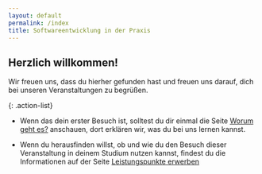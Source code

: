 ```yaml
---
layout: default
permalink: /index
title: Softwareentwicklung in der Praxis
---
```


## Herzlich willkommen!

Wir freuen uns, dass du hierher gefunden hast und freuen uns darauf, dich bei unseren Veranstaltungen zu begrüßen. 


{: .action-list}
* Wenn das dein erster Besuch ist, solltest du dir einmal die Seite [Worum geht es?](/neu) anschauen, dort erklären wir, was du bei uns lernen kannst.

* Wenn du herausfinden willst, ob und wie du den Besuch dieser Veranstaltung in deinem Studium nutzen kannst, findest du die Informationen auf der Seite [Leistungspunkte erwerben](/formalia)

